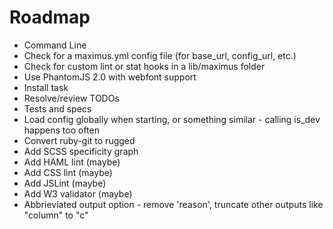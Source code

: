 # Roadmap

* Command Line
* Check for a maximus.yml config file (for base_url, config_url, etc.)
* Check for custom lint or stat hooks in a lib/maximus folder
* Use PhantomJS 2.0 with webfont support
* Install task
* Resolve/review TODOs
* Tests and specs
* Load config globally when starting, or something similar - calling is_dev happens too often
* Convert ruby-git to rugged
* Add SCSS specificity graph
* Add HAML lint (maybe)
* Add CSS lint (maybe)
* Add JSLint (maybe)
* Add W3 validator (maybe)
* Abbrieviated output option - remove 'reason', truncate other outputs like "column" to "c"
